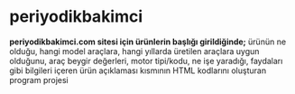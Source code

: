 # periyodikbakimci

**periyodikbakimci.com sitesi için ürünlerin başlığı girildiğinde;** ürünün ne olduğu, hangi model araçlara, hangi yıllarda üretilen araçlara uygun olduğunu, araç beygir değerleri, motor tipi/kodu, ne işe yaradığı, faydaları gibi bilgileri içeren ürün açıklaması kısmının HTML kodlarını oluşturan program projesi
